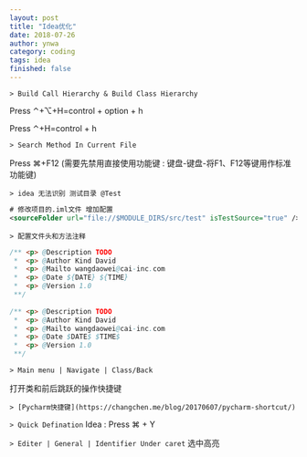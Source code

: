 ```yaml
---
layout: post
title: "Idea优化"
date: 2018-07-26
author: ynwa
category: coding
tags: idea
finished: false
---
```


`> Build Call Hierarchy & Build Class Hierarchy`

Press ⌃+⌥+H=control + option + h

Press ⌃+H=control  + h

`> Search Method In Current File`

Press ⌘+F12 (需要先禁用直接使用功能键 : 键盘-键盘-将F1、F12等键用作标准功能键)

`> idea 无法识别 测试目录 @Test `

```xml
# 修改项目的.iml文件 增加配置
<sourceFolder url="file://$MODULE_DIRS/src/test" isTestSource="true" />
```

`> 配置文件头和方法注释 `
```java
/** <p> @Description TODO
 *  <p> @Author Kind David 
 *  <p> @Mailto wangdaowei@cai-inc.com
 *  <p> @Date ${DATE} ${TIME}
 *  <p> @Version 1.0 
 **/  
 
/** <p> @Description TODO
 *  <p> @Author Kind David 
 *  <p> @Mailto wangdaowei@cai-inc.com
 *  <p> @Date $DATE$ $TIME$
 *  <p> @Version 1.0
 **/  
```
`> Main menu | Navigate | Class/Back `

打开类和前后跳跃的操作快捷键

`> [Pycharm快捷键](https://changchen.me/blog/20170607/pycharm-shortcut/)`

`> Quick Defination`
 Idea : Press ⌘ + Y
 
`> Editer | General | Identifier Under caret`
 选中高亮
